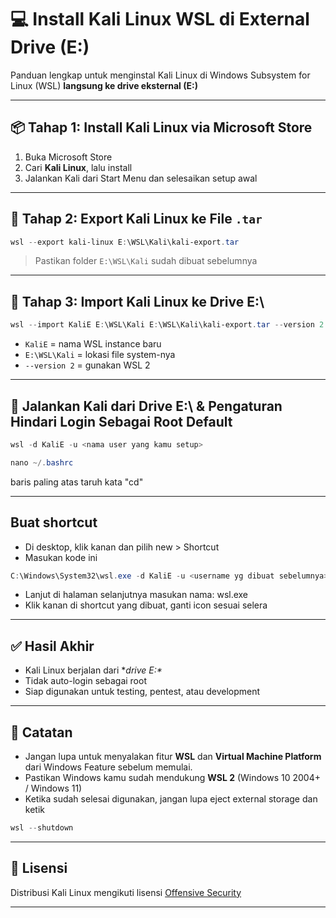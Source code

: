# 💻 Install Kali Linux WSL di External Drive (E:\)

Panduan lengkap untuk menginstal Kali Linux di Windows Subsystem for Linux (WSL) **langsung ke drive eksternal (E:\)**

---

## 📦 Tahap 1: Install Kali Linux via Microsoft Store

1. Buka Microsoft Store
2. Cari **Kali Linux**, lalu install
3. Jalankan Kali dari Start Menu dan selesaikan setup awal

---

## 🧰 Tahap 2: Export Kali Linux ke File `.tar`

```powershell
wsl --export kali-linux E:\WSL\Kali\kali-export.tar
```

> Pastikan folder `E:\WSL\Kali` sudah dibuat sebelumnya

---

## 💾 Tahap 3: Import Kali Linux ke Drive E:\

```powershell
wsl --import KaliE E:\WSL\Kali E:\WSL\Kali\kali-export.tar --version 2
```

- `KaliE` = nama WSL instance baru
- `E:\WSL\Kali` = lokasi file system-nya
- `--version 2` = gunakan WSL 2

---

## 🔐 Jalankan Kali dari Drive E:\ & Pengaturan Hindari Login Sebagai Root Default

```powershell
wsl -d KaliE -u <nama user yang kamu setup>
```
```powershell
nano ~/.bashrc
```
baris paling atas taruh kata "cd"

---

## Buat shortcut
- Di desktop, klik kanan dan pilih new > Shortcut
- Masukan kode ini
```powershell
C:\Windows\System32\wsl.exe -d KaliE -u <username yg dibuat sebelumnya>
```
- Lanjut di halaman selanjutnya masukan nama: wsl.exe
- Klik kanan di shortcut yang dibuat, ganti icon sesuai selera

---
## ✅ Hasil Akhir

- Kali Linux berjalan dari **drive E:\**
- Tidak auto-login sebagai root
- Siap digunakan untuk testing, pentest, atau development

---

## 📌 Catatan

- Jangan lupa untuk menyalakan fitur **WSL** dan **Virtual Machine Platform** dari Windows Feature sebelum memulai.
- Pastikan Windows kamu sudah mendukung **WSL 2** (Windows 10 2004+ / Windows 11)
- Ketika sudah selesai digunakan, jangan lupa eject external storage dan ketik
```powershell
wsl --shutdown
```

---

## 📎 Lisensi

Distribusi Kali Linux mengikuti lisensi [Offensive Security](https://www.kali.org/docs/policy/kali-linux-licensing/)

---
